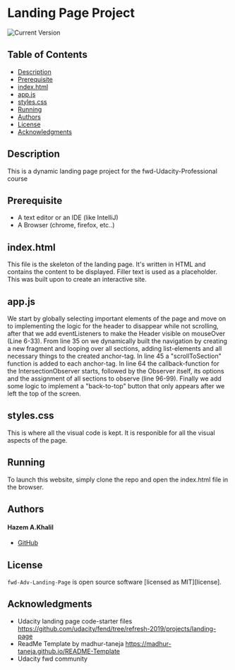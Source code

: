# Landing Page Project


![Current Version](https://img.shields.io/badge/version-v0.2-blue)

## Table of Contents
- [Description](#Description)
- [Prerequisite](#Prerequisite)
- [index.html](#index.html)
- [app.js](#app.js)
- [styles.css](#styles.css)
- [Running](#Running)
- [Authors](#authors)
- [License](#license)
- [Acknowledgments](#acknowledgments)




## Description
This is a dynamic landing page project for the fwd-Udacity-Professional course

## Prerequisite
* A text editor or an IDE (like IntelliJ)
* A Browser (chrome, firefox, etc..)

## index.html
This file is the skeleton of the landing page. It's written in HTML and contains the content to be displayed. Filler text is used as a placeholder. This was built upon to create an interactive site.

## app.js
We start by globally selecting important elements of the page and move on to implementing the logic for the header to disappear while not scrolling, after that we add eventListeners to make the Header visible on mouseOver (Line 6-33). From line 35 on we dynamically built the navigation by creating a new fragment and looping over all sections, adding list-elements and all necessary things to the created anchor-tag. In line 45 a "scrollToSection" function is added to each anchor-tag. In line 64 the callback-function for the IntersectionObserver starts, followed by the Observer itself, its options and the assignment of all sections to observe (line 96-99).
Finally we add some logic to implement a "back-to-top" button that only appears after we left the top of the screen.

## styles.css
This is where all the visual code is kept. It is responible for all the visual aspects of the page.

## Running
To launch this website, simply clone the repo and open the index.html file in the browser.

## Authors

#### Hazem A.Khalil
* [GitHub]

## License

`fwd-Adv-Landing-Page` is open source software [licensed as MIT][license].

## Acknowledgments

* Udacity landing page code-starter files https://github.com/udacity/fend/tree/refresh-2019/projects/landing-page
* ReadMe Template by madhur-taneja https://madhur-taneja.github.io/README-Template
* Udacity fwd community

[//]: # (HyperLinks)

[GitHub]: https://github.com/Hazem-AK/
[GitHub Repository]: https://github.com/Hazem-AK/fwd-Adv-Landing-Page
